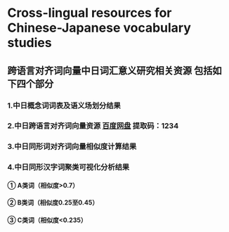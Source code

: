 # Cross-lingual resources for Chinese-Japanese vocabulary studies 
## 跨语言对齐词向量中日词汇意义研究相关资源 包括如下四个部分  
### 1.中日概念词词表及语义场划分结果  
### 2.中日跨语言对齐词向量资源 [百度网盘](https://pan.baidu.com/s/1trRkkTFalw70jIo0mDO0NQ) 提取码：1234  
### 3.中日同形词对齐词向量相似度计算结果  
### 4.中日同形汉字词聚类可视化分析结果  
#### ① A类词（相似度>0.7）  
#### ② B类词（相似度0.25至0.45）  
#### ③ C类词（相似度<0.235）  
